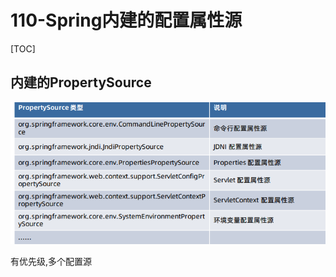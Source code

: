 # 110-Spring内建的配置属性源

[TOC]

## 

## 内建的PropertySource

![image-20210113184623204](../../assets/image-20210113184623204.png)

有优先级,多个配置源